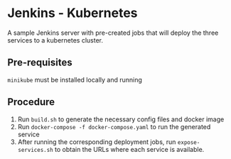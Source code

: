 # Jenkins - Kubernetes
A sample Jenkins server with pre-created jobs that will deploy the three services to a kubernetes cluster.

## Pre-requisites
`minikube` must be installed locally and running

## Procedure
1. Run `build.sh` to generate the necessary config files and docker image
1. Run `docker-compose -f docker-compose.yaml` to run the generated service
1. After running the corresponding deployment jobs, run `expose-services.sh` to obtain the URLs where each service is available. 